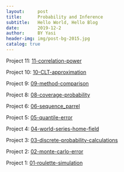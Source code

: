 ```yaml
---
layout:     post   				   
title:      Probability and Inference 				
subtitle:   Hello World, Hello Blog 
date:       2019-12-2			
author:     BY Yasi 					
header-img: img/post-bg-2015.jpg 	
catalog: true 						
---
```


Project 11:
[11-correlation-power](https://github.com/yasiwang0315/Probability-and-Inference-Portfolio-Wang-Yasi/blob/master/11-correlation-power/writeup.nb.html)

Project 10:
[10-CLT-approximation](https://github.com/yasiwang0315/Probability-and-Inference-Portfolio-Wang-Yasi/blob/master/10-CLT-approximation/writeup.nb.html)

Project 9:
[09-method-comparison](https://github.com/yasiwang0315/Probability-and-Inference-Portfolio-Wang-Yasi/blob/master/09-method-comparison/writeup.nb.html)

Project 8:
[08-coverage-probability](https://github.com/yasiwang0315/Probability-and-Inference-Portfolio-Wang-Yasi/blob/master/08-coverage-probability/writeup.nb.html)

Project 6:
[06-sequence_parrel](https://github.com/yasiwang0315/Probability-and-Inference-Portfolio-Wang-Yasi/blob/master/06-sequence_parrel/writeup.nb.html)

Project 5:
[05-quantile-error](https://github.com/yasiwang0315/Probability-and-Inference-Portfolio-Wang-Yasi/blob/master/05-quantile-error/writeup.html)

Project 4:
[04-world-series-home-field](https://github.com/yasiwang0315/Probability-and-Inference-Portfolio-Wang-Yasi/blob/master/04-world-series-home-field/writeup.html)

Project 3:
[03-discrete-probability-calculations](https://github.com/yasiwang0315/Probability-and-Inference-Portfolio-Wang-Yasi/blob/master/03-discrete-probability-calculations/writeup.html)

Project 2:
[02-monte-carlo-error](https://github.com/yasiwang0315/Probability-and-Inference-Portfolio-Wang-Yasi/blob/master/02-monte-carlo-error/02-monte-carlo-error.nb.html)

Project 1:
[01-roulette-simulation](https://github.com/yasiwang0315/Probability-and-Inference-Portfolio-Wang-Yasi/blob/master/01-roulette-simulation/writeup.nb.html)
